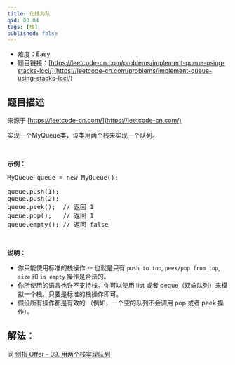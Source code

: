 ```yaml
---
title: 化栈为队
qid: 03.04
tags: [栈]
published: false
---
```



- 难度：Easy
- 题目链接：[https://leetcode-cn.com/problems/implement-queue-using-stacks-lcci/](https://leetcode-cn.com/problems/implement-queue-using-stacks-lcci/)


## 题目描述

来源于 [https://leetcode-cn.com/](https://leetcode-cn.com/)

<p>实现一个MyQueue类，该类用两个栈来实现一个队列。</p><br><p><strong>示例：</strong><pre>MyQueue queue = new MyQueue();<br><br>queue.push(1);<br>queue.push(2);<br>queue.peek();  // 返回 1<br>queue.pop();   // 返回 1<br>queue.empty(); // 返回 false</pre></p><br><p><strong>说明：</strong><br><ul><li>你只能使用标准的栈操作 -- 也就是只有 <code>push to top</code>, <code>peek/pop from top</code>, <code>size</code> 和 <code>is empty</code> 操作是合法的。</li><li>你所使用的语言也许不支持栈。你可以使用 list 或者 deque（双端队列）来模拟一个栈，只要是标准的栈操作即可。</li><li>假设所有操作都是有效的 （例如，一个空的队列不会调用 pop 或者 peek 操作）。</li></ul></p>

## 解法：

同 [剑指 Offer - 09. 用两个栈实现队列](../lcof/09-yong-liang-ge-zhan-shi-xian-dui-lie-lcof.md)